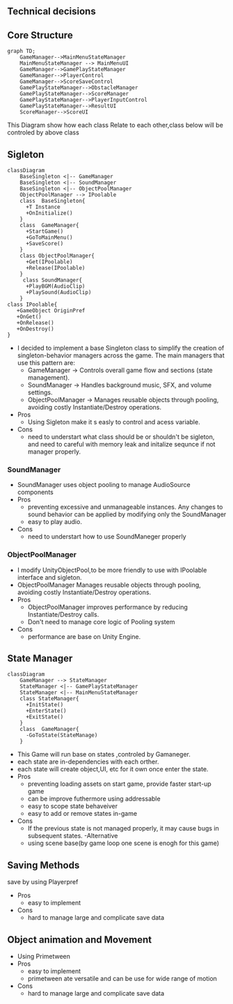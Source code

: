 ## Technical decisions
## Core Structure
```mermaid
graph TD;
    GameManager-->MainMenuStateManager
    MainMenuStateManager --> MainMenuUI
    GameManager-->GamePlayStateManager
    GameManager-->PlayerControl
    GameManager-->ScoreSaveControl
    GamePlayStateManager-->ObstacleManager
    GamePlayStateManager-->ScoreManager
    GamePlayStateManager-->PlayerInputControl
    GamePlayStateManager-->ResultUI
    ScoreManager-->ScoreUI
```
This Diagram show how each class Relate to each other,class below will be controled by above class
##  Sigleton
```mermaid
classDiagram
    BaseSingleton <|-- GameManager
    BaseSingleton <|-- SoundManager
    BaseSingleton <|-- ObjectPoolManager
    ObjectPoolManager --> IPoolable
    class  BaseSingleton{
      +T Instance
      +OnInitialize()
    }
    class  GameManager{
      +StartGame()
      +GoToMainMenu()
      +SaveScore()
    }
    class ObjectPoolManager{
      +Get(IPoolable)
      +Release(IPoolable)
    }
     class SoundManager{
      +PlayBGM(AudioClip)
      +PlaySound(AudioClip)
    }
class IPoolable{
   +GameObject OriginPref
   +OnGet()
   +OnRelease()
   +OnDestroy()
}
```
- I decided to implement a base Singleton class to simplify the creation of singleton-behavior managers across the game. The main managers that use this pattern are:
    - GameManager → Controls overall game flow and sections (state management).
    - SoundManager → Handles background music, SFX, and volume settings.
    - ObjectPoolManager → Manages reusable objects through pooling, avoiding costly Instantiate/Destroy operations.
- Pros
    - Using Sigleton make it s easly to control and acess variable.
- Cons
    - need to understart what class should be or shouldn't be sigleton, and need to careful with memory leak and initalize sequnce if not manager properly.
### SoundManager
- SoundManager uses object pooling to manage AudioSource components
- Pros
    - preventing excessive and unmanageable instances. Any changes to sound behavior can be applied by modifying only the SoundManager
    - easy to play audio.
- Cons
    - need to understart how to use SoundManeger properly
### ObjectPoolManager
- I modify UnityObjectPool,to be more friendly to use with IPoolable interface and sigleton.
- ObjectPoolManager Manages reusable objects through pooling, avoiding costly Instantiate/Destroy operations.
- Pros
    - ObjectPoolManager improves performance by reducing Instantiate/Destroy calls.
    - Don't need to manage core logic of Pooling system
- Cons
    - performance are base on Unity Engine.
## State Manager 
```mermaid
classDiagram
    GameManager --> StateManager
    StateManager <|-- GamePlayStateManager
    StateManager <|-- MainMenuStateManager
    class StateManager{
      +InitState()
      +EnterState()
      +ExitState()
    }
    class  GameManager{
      -GoToState(StateManage)
    }
```
- This Game will run base on states ,controled by Gamaneger.
- each state are in-dependencies with each orther.
- each state will create object,UI, etc for it own once enter the state.
- Pros
    - preventing loading assets on start game, provide faster start-up game
    - can be improve futhermore using addressable 
    - easy to scope state behaveiver
    - easy to add or remove states in-game
- Cons
    - If the previous state is not managed properly, it may cause bugs in subsequent states.
-Alternative
    - using scene base(by game loop one scene is enogh for this game)
 ## Saving Methods
 save by using Playerpref
- Pros
    - easy to implement
- Cons
    - hard to manage large and complicate save data
## Object animation and Movement
 - Using Primetween
- Pros
    - easy to implement
    - primetween ate versatile and can be use for wide range of motion
- Cons
    - hard to manage large and complicate save data

  
 

